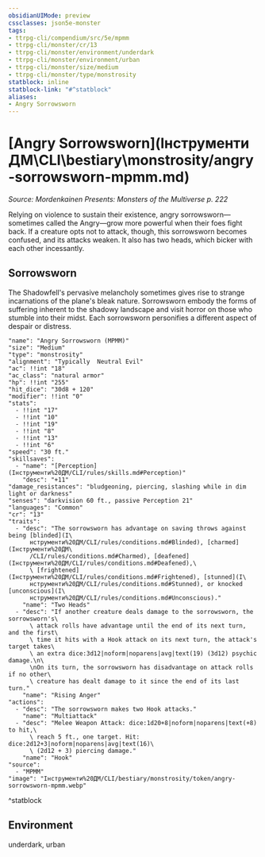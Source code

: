 ```yaml
---
obsidianUIMode: preview
cssclasses: json5e-monster
tags:
- ttrpg-cli/compendium/src/5e/mpmm
- ttrpg-cli/monster/cr/13
- ttrpg-cli/monster/environment/underdark
- ttrpg-cli/monster/environment/urban
- ttrpg-cli/monster/size/medium
- ttrpg-cli/monster/type/monstrosity
statblock: inline
statblock-link: "#^statblock"
aliases:
- Angry Sorrowsworn
---
```

# [Angry Sorrowsworn](Інструменти ДМ\CLI\bestiary\monstrosity/angry-sorrowsworn-mpmm.md)
*Source: Mordenkainen Presents: Monsters of the Multiverse p. 222*  

Relying on violence to sustain their existence, angry sorrowsworn—sometimes called the Angry—grow more powerful when their foes fight back. If a creature opts not to attack, though, this sorrowsworn becomes confused, and its attacks weaken. It also has two heads, which bicker with each other incessantly.

## Sorrowsworn

The Shadowfell's pervasive melancholy sometimes gives rise to strange incarnations of the plane's bleak nature. Sorrowsworn embody the forms of suffering inherent to the shadowy landscape and visit horror on those who stumble into their midst. Each sorrowsworn personifies a different aspect of despair or distress.

```statblock
"name": "Angry Sorrowsworn (MPMM)"
"size": "Medium"
"type": "monstrosity"
"alignment": "Typically  Neutral Evil"
"ac": !!int "18"
"ac_class": "natural armor"
"hp": !!int "255"
"hit_dice": "30d8 + 120"
"modifier": !!int "0"
"stats":
  - !!int "17"
  - !!int "10"
  - !!int "19"
  - !!int "8"
  - !!int "13"
  - !!int "6"
"speed": "30 ft."
"skillsaves":
  - "name": "[Perception](Інструменти%20ДМ/CLI/rules/skills.md#Perception)"
    "desc": "+11"
"damage_resistances": "bludgeoning, piercing, slashing while in dim light or darkness"
"senses": "darkvision 60 ft., passive Perception 21"
"languages": "Common"
"cr": "13"
"traits":
  - "desc": "The sorrowsworn has advantage on saving throws against being [blinded](І\
      нструменти%20ДМ/CLI/rules/conditions.md#Blinded), [charmed](Інструменти%20ДМ\
      /CLI/rules/conditions.md#Charmed), [deafened](Інструменти%20ДМ/CLI/rules/conditions.md#Deafened),\
      \ [frightened](Інструменти%20ДМ/CLI/rules/conditions.md#Frightened), [stunned](І\
      нструменти%20ДМ/CLI/rules/conditions.md#Stunned), or knocked [unconscious](І\
      нструменти%20ДМ/CLI/rules/conditions.md#Unconscious)."
    "name": "Two Heads"
  - "desc": "If another creature deals damage to the sorrowsworn, the sorrowsworn's\
      \ attack rolls have advantage until the end of its next turn, and the first\
      \ time it hits with a Hook attack on its next turn, the attack's target takes\
      \ an extra dice:3d12|noform|noparens|avg|text(19) (3d12) psychic damage.\n\
      \nOn its turn, the sorrowsworn has disadvantage on attack rolls if no other\
      \ creature has dealt damage to it since the end of its last turn."
    "name": "Rising Anger"
"actions":
  - "desc": "The sorrowsworn makes two Hook attacks."
    "name": "Multiattack"
  - "desc": "Melee Weapon Attack: dice:1d20+8|noform|noparens|text(+8) to hit,\
      \ reach 5 ft., one target. Hit: dice:2d12+3|noform|noparens|avg|text(16)\
      \ (2d12 + 3) piercing damage."
    "name": "Hook"
"source":
  - "MPMM"
"image": "Інструменти%20ДМ/CLI/bestiary/monstrosity/token/angry-sorrowsworn-mpmm.webp"
```
^statblock

## Environment

underdark, urban